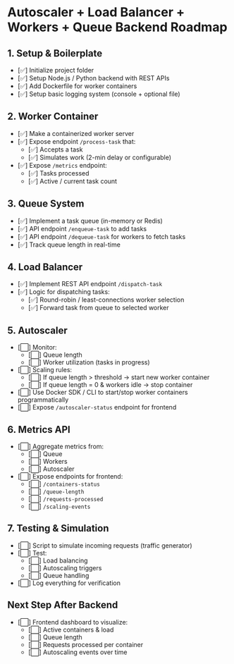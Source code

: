   # Autoscaler + Load Balancer + Workers + Queue Backend Roadmap

  ## 1. Setup & Boilerplate
  - [✅] Initialize project folder
  - [✅] Setup Node.js / Python backend with REST APIs
  - [✅] Add Dockerfile for worker containers
  - [✅] Setup basic logging system (console + optional file)

  ## 2. Worker Container
  - [✅] Make a containerized worker server
  - [✅] Expose endpoint `/process-task` that:
    - [✅] Accepts a task
    - [✅] Simulates work (2-min delay or configurable)
  - [✅] Expose `/metrics` endpoint:
    - [✅] Tasks processed
    - [✅] Active / current task count

  ## 3. Queue System
  - [✅] Implement a task queue (in-memory or Redis)
  - [✅] API endpoint `/enqueue-task` to add tasks
  - [✅] API endpoint `/dequeue-task` for workers to fetch tasks
  - [✅] Track queue length in real-time

  ## 4. Load Balancer
  - [✅] Implement REST API endpoint `/dispatch-task`
  - [✅] Logic for dispatching tasks:
    - [✅] Round-robin / least-connections worker selection
    - [✅] Forward task from queue to selected worker


  ## 5. Autoscaler
  - [⬜] Monitor:
    - [⬜] Queue length
    - [⬜] Worker utilization (tasks in progress)
  - [⬜] Scaling rules:
    - [⬜] If queue length > threshold → start new worker container
    - [⬜] If queue length = 0 & workers idle → stop container
  - [⬜] Use Docker SDK / CLI to start/stop worker containers programmatically
  - [⬜] Expose `/autoscaler-status` endpoint for frontend

  ## 6. Metrics API
  - [⬜] Aggregate metrics from:
    - [⬜] Queue
    - [⬜] Workers
    - [⬜] Autoscaler
  - [⬜] Expose endpoints for frontend:
    - [⬜] `/containers-status`
    - [⬜] `/queue-length`
    - [⬜] `/requests-processed`
    - [⬜] `/scaling-events`

  ## 7. Testing & Simulation
  - [⬜] Script to simulate incoming requests (traffic generator)
  - [⬜] Test:
    - [⬜] Load balancing
    - [⬜] Autoscaling triggers
    - [⬜] Queue handling
  - [⬜] Log everything for verification

  ## Next Step After Backend
  - [⬜] Frontend dashboard to visualize:
    - [⬜] Active containers & load
    - [⬜] Queue length
    - [⬜] Requests processed per container
    - [⬜] Autoscaling events over time
